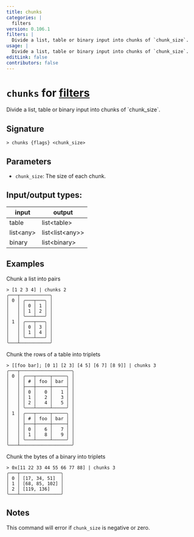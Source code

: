 ```yaml
---
title: chunks
categories: |
  filters
version: 0.106.1
filters: |
  Divide a list, table or binary input into chunks of `chunk_size`.
usage: |
  Divide a list, table or binary input into chunks of `chunk_size`.
editLink: false
contributors: false
---
```

<!-- This file is automatically generated. Please edit the command in https://github.com/nushell/nushell instead. -->

# `chunks` for [filters](/commands/categories/filters.md)

<div class='command-title'>Divide a list, table or binary input into chunks of `chunk_size`.</div>

## Signature

```> chunks {flags} <chunk_size>```

## Parameters

 -  `chunk_size`: The size of each chunk.


## Input/output types:

| input     | output          |
| --------- | --------------- |
| table     | list&lt;table&gt;     |
| list&lt;any&gt; | list&lt;list&lt;any&gt;&gt; |
| binary    | list&lt;binary&gt;    |
## Examples

Chunk a list into pairs
```nu
> [1 2 3 4] | chunks 2
╭───┬───────────╮
│ 0 │ ╭───┬───╮ │
│   │ │ 0 │ 1 │ │
│   │ │ 1 │ 2 │ │
│   │ ╰───┴───╯ │
│ 1 │ ╭───┬───╮ │
│   │ │ 0 │ 3 │ │
│   │ │ 1 │ 4 │ │
│   │ ╰───┴───╯ │
╰───┴───────────╯

```

Chunk the rows of a table into triplets
```nu
> [[foo bar]; [0 1] [2 3] [4 5] [6 7] [8 9]] | chunks 3
╭───┬───────────────────╮
│ 0 │ ╭───┬─────┬─────╮ │
│   │ │ # │ foo │ bar │ │
│   │ ├───┼─────┼─────┤ │
│   │ │ 0 │   0 │   1 │ │
│   │ │ 1 │   2 │   3 │ │
│   │ │ 2 │   4 │   5 │ │
│   │ ╰───┴─────┴─────╯ │
│ 1 │ ╭───┬─────┬─────╮ │
│   │ │ # │ foo │ bar │ │
│   │ ├───┼─────┼─────┤ │
│   │ │ 0 │   6 │   7 │ │
│   │ │ 1 │   8 │   9 │ │
│   │ ╰───┴─────┴─────╯ │
╰───┴───────────────────╯

```

Chunk the bytes of a binary into triplets
```nu
> 0x[11 22 33 44 55 66 77 88] | chunks 3
╭───┬───────────────╮
│ 0 │ [17, 34, 51]  │
│ 1 │ [68, 85, 102] │
│ 2 │ [119, 136]    │
╰───┴───────────────╯

```

## Notes
This command will error if `chunk_size` is negative or zero.